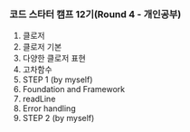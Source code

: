 ### 코드 스타터 캠프 12기(Round 4 - 개인공부)
1. 클로저
2. 클로저 기본 
3. 다양한 클로저 표현
4. 고차함수
5. STEP 1 (by myself)
6. Foundation and Framework
7. readLine
8. Error handling
9. STEP 2 (by myself)
